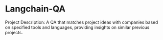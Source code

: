 # Langchain-QA
Project Description: A QA that matches project ideas with companies based on specified tools and languages, providing insights on similar previous projects.

